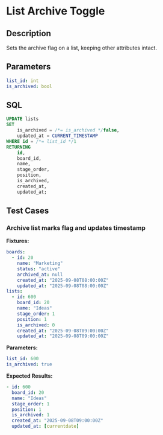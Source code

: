 # List Archive Toggle

## Description

Sets the archive flag on a list, keeping other attributes intact.

## Parameters

```yaml
list_id: int
is_archived: bool
```

## SQL

```sql
UPDATE lists
SET
    is_archived = /*= is_archived */false,
    updated_at = CURRENT_TIMESTAMP
WHERE id = /*= list_id */1
RETURNING
    id,
    board_id,
    name,
    stage_order,
    position,
    is_archived,
    created_at,
    updated_at;
```

## Test Cases

### Archive list marks flag and updates timestamp

**Fixtures:**
```yaml
boards:
  - id: 20
    name: "Marketing"
    status: "active"
    archived_at: null
    created_at: "2025-09-08T08:00:00Z"
    updated_at: "2025-09-08T08:00:00Z"
lists:
  - id: 600
    board_id: 20
    name: "Ideas"
    stage_order: 1
    position: 1
    is_archived: 0
    created_at: "2025-09-08T09:00:00Z"
    updated_at: "2025-09-08T09:00:00Z"
```

**Parameters:**
```yaml
list_id: 600
is_archived: true
```

**Expected Results:**
```yaml
- id: 600
  board_id: 20
  name: "Ideas"
  stage_order: 1
  position: 1
  is_archived: 1
  created_at: "2025-09-08T09:00:00Z"
  updated_at: [currentdate]
```
